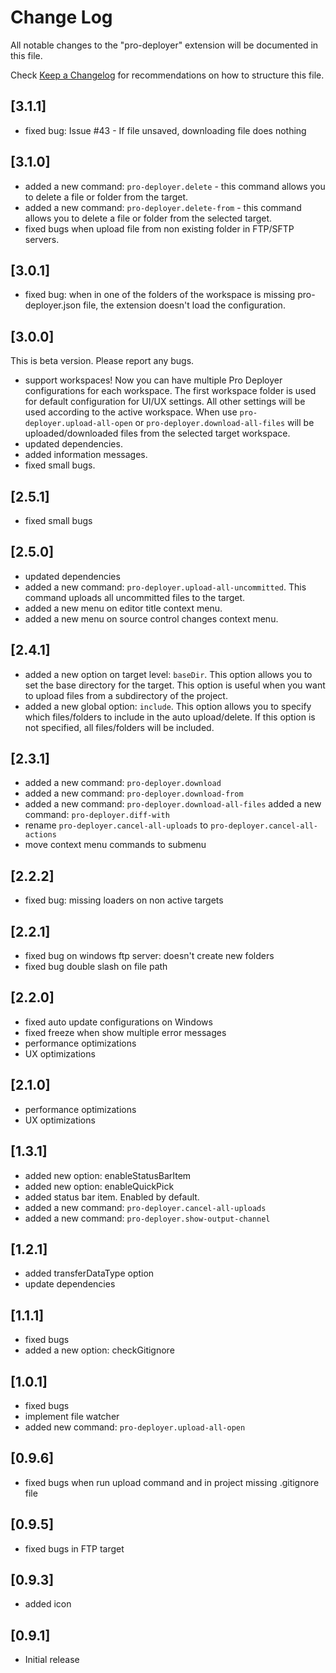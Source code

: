 # Change Log

All notable changes to the "pro-deployer" extension will be documented in this file.

Check [Keep a Changelog](http://keepachangelog.com/) for recommendations on how to structure this file.

## [3.1.1]

- fixed bug: Issue #43 - If file unsaved, downloading file does nothing

## [3.1.0]

- added a new command: `pro-deployer.delete` - this command allows you to delete a file or folder from the target.
- added a new command: `pro-deployer.delete-from` - this command allows you to delete a file or folder from the selected target.
- fixed bugs when upload file from non existing folder in FTP/SFTP servers.

## [3.0.1]

- fixed bug: when in one of the folders of the workspace is missing pro-deployer.json file, the extension doesn't load the configuration.

## [3.0.0]

This is beta version. Please report any bugs.

- support workspaces! Now you can have multiple Pro Deployer configurations for each workspace. The first workspace folder is used for default configuration for UI/UX settings. All other settings will be used according to the active workspace. When use `pro-deployer.upload-all-open` or `pro-deployer.download-all-files` will be uploaded/downloaded files from the selected target workspace.
- updated dependencies.
- added information messages.
- fixed small bugs.

## [2.5.1]

- fixed small bugs

## [2.5.0]

- updated dependencies
- added a new command: `pro-deployer.upload-all-uncommitted`. This command uploads all uncommitted files to the target.
- added a new menu on editor title context menu.
- added a new menu on source control changes context menu.

## [2.4.1]

- added a new option on target level: `baseDir`. This option allows you to set the base directory for the target. This option is useful when you want to upload files from a subdirectory of the project.
- added a new global option: `include`. This option allows you to specify which files/folders to include in the auto upload/delete. If this option is not specified, all files/folders will be included.

## [2.3.1]

- added a new command: `pro-deployer.download`
- added a new command: `pro-deployer.download-from`
- added a new command: `pro-deployer.download-all-files`
 added a new command: `pro-deployer.diff-with`
- rename `pro-deployer.cancel-all-uploads` to `pro-deployer.cancel-all-actions`
- move context menu commands to submenu

## [2.2.2]

- fixed bug: missing loaders on non active targets

## [2.2.1]

- fixed bug on windows ftp server: doesn't create new folders
- fixed bug double slash on file path

## [2.2.0]

- fixed auto update configurations on Windows
- fixed freeze when show multiple error messages
- performance optimizations
- UX optimizations

## [2.1.0]

- performance optimizations
- UX optimizations

## [1.3.1]

- added new option: enableStatusBarItem
- added new option: enableQuickPick
- added status bar item. Enabled by default.
- added a new command: `pro-deployer.cancel-all-uploads`
- added a new command: `pro-deployer.show-output-channel`

## [1.2.1]

- added transferDataType option
- update dependencies

## [1.1.1]

- fixed bugs
- added a new option: checkGitignore

## [1.0.1]

- fixed bugs
- implement file watcher
- added new command: `pro-deployer.upload-all-open`

## [0.9.6]

- fixed bugs when run upload command and in project missing .gitignore file

## [0.9.5]

- fixed bugs in FTP target

## [0.9.3]

- added icon

## [0.9.1]

- Initial release
